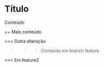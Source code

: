 # Título
Conteúdo

++ Mais conteúdo

=== Outra alteração

>>> Conteúdo em branch feature

<<< Em feature2


